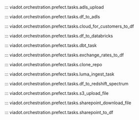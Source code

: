 ::: viadot.orchestration.prefect.tasks.adls_upload

::: viadot.orchestration.prefect.tasks.df_to_adls

::: viadot.orchestration.prefect.tasks.cloud_for_customers_to_df

::: viadot.orchestration.prefect.tasks.df_to_databricks

::: viadot.orchestration.prefect.tasks.dbt_task

::: viadot.orchestration.prefect.tasks.exchange_rates_to_df

::: viadot.orchestration.prefect.tasks.clone_repo

::: viadot.orchestration.prefect.tasks.luma_ingest_task

::: viadot.orchestration.prefect.tasks.df_to_redshift_spectrum

::: viadot.orchestration.prefect.tasks.s3_upload_file

::: viadot.orchestration.prefect.tasks.sharepoint_download_file

::: viadot.orchestration.prefect.tasks.sharepoint_to_df
